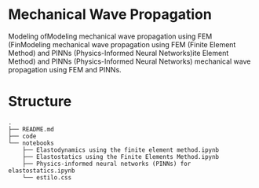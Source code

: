 # Mechanical Wave Propagation

Modeling ofModeling mechanical wave propagation using FEM (FinModeling mechanical wave propagation using FEM (Finite Element Method) and PINNs (Physics-Informed Neural Networks)ite Element Method) and PINNs (Physics-Informed Neural Networks) mechanical wave propagation using FEM and PINNs.

# Structure

```console
.
├── README.md
├── code
└── notebooks
    ├── Elastodynamics using the finite element method.ipynb
    ├── Elastostatics using the Finite Elements Method.ipynb
    ├── Physics-informed neural networks (PINNs) for elastostatics.ipynb
    └── estilo.css
```


